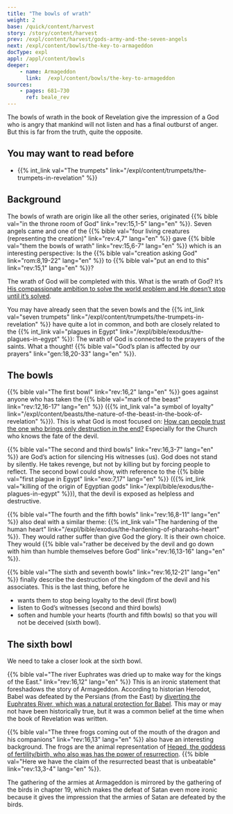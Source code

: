 ```yaml
---
title: "The bowls of wrath"
weight: 2
base: /quick/content/harvest
story: /story/content/harvest
prev: /expl/content/harvest/gods-army-and-the-seven-angels
next: /expl/content/bowls/the-key-to-armageddon
docType: expl
appl: /appl/content/bowls
deeper:
    - name: Armageddon
      link:  /expl/content/bowls/the-key-to-armageddon
sources: 
    - pages: 681–730
      ref: beale_rev
---
```


The bowls of wrath in the book of Revelation give the impression of a God who is angry that mankind will not listen and has a final outburst of anger. But this is far from the truth, quite the opposite.

## You may want to read before

<a name="6ee4"></a>
- {{% int_link val="The trumpets" link="/expl/content/trumpets/the-trumpets-in-revelation" %}}

## Background

<a name="a84e"></a>
The bowls of wrath are origin like all the other series, originated {{% bible val="in the throne room of God" link="rev:15,1-5" lang="en" %}}. Seven angels came and one of the {{% bible val="four living creatures (representing the creation)" link="rev:4,7" lang="en" %}} gave {{% bible val="them the bowls of wrath" link="rev:15,6-7" lang="en" %}} which is an interesting perspective: Is the {{% bible val="creation asking God" link="rom:8,19-22" lang="en" %}} to {{% bible val="put an end to this" link="rev:15,1" lang="en" %}}?

The wrath of God will be completed with this. What is the wrath of God? It’s [His compassionate ambition to solve the world problem and He doesn’t stop until it’s solved](https://moodyaudio.com/products/good-and-beautiful-god-part-6).

You may have already seen that the seven bowls and the {{% int_link val="seven trumpets" link="/expl/content/trumpets/the-trumpets-in-revelation" %}} have quite a lot in common, and both are closely related to the {{% int_link val="plagues in Egypt" link="/expl/bible/exodus/the-plagues-in-egypt" %}}: The wrath of God is connected to the prayers of the saints. What a thought! {{% bible val="God’s plan is affected by our prayers" link="gen:18,20-33" lang="en" %}}.

## The bowls

<a name="7ced"></a>
{{% bible val="The first bowl" link="rev:16,2" lang="en" %}} goes against anyone who has taken the {{% bible val="mark of the beast" link="rev:12,16-17" lang="en" %}} ({{% int_link val="a symbol of loyalty" link="/expl/content/beasts/the-nature-of-the-beast-in-the-book-of-revelation" %}}). This is what God is most focused on: [How can people trust the one who brings only destruction in the end?](https://www.bibleserver.com/NIV/Revelation6%3A1-11) Especially for the Church who knows the fate of the devil.

{{% bible val="The second and third bowls" link="rev:16,3-7" lang="en" %}} are God’s action for silencing His witnesses (us). God does not stand by silently. He takes revenge, but not by killing but by forcing people to reflect. The second bowl could show, with reference to the {{% bible val="first plague in Egypt" link="exo:7,17" lang="en" %}} ({{% int_link val="killing of the origin of Egyptian gods" link="/expl/bible/exodus/the-plagues-in-egypt" %}}), that the devil is exposed as helpless and destructive.

{{% bible val="The fourth and the fifth bowls" link="rev:16,8-11" lang="en" %}} also deal with a similar theme: {{% int_link val="The hardening of the human heart" link="/expl/bible/exodus/the-hardening-of-pharaohs-heart" %}}. They would rather suffer than give God the glory. It is their own choice. They would {{% bible val="rather be deceived by the devil and go down with him than humble themselves before God" link="rev:16,13-16" lang="en" %}}.

{{% bible val="The sixth and seventh bowls" link="rev:16,12-21" lang="en" %}} finally describe the destruction of the kingdom of the devil and his associates. This is the last thing, before he

- wants them to stop being loyalty to the devil (first bowl)
- listen to God’s witnesses (second and third bowls)
- soften and humble your hearts (fourth and fifth bowls) so that you will not be deceived (sixth bowl).

## The sixth bowl

<a name="a667"></a>
We need to take a closer look at the sixth bowl.

{{% bible val="The river Euphrates was dried up to make way for the kings of the East." link="rev:16,12" lang="en" %}} This is an ironic statement that foreshadows the story of Armageddon. According to historian Herodot, Babel was defeated by the Persians (from the East) by [diverting the Euphrates River, which was a natural protection for Babel](https://en.wikipedia.org/wiki/Fall_of_Babylon#Historiography). This may or may not have been historically true, but it was a common belief at the time when the book of Revelation was written.

{{% bible val="The three frogs coming out of the mouth of the dragon and his companions" link="rev:16,13" lang="en" %}} also have an interesting background. The frogs are the animal representation of [Heqed, the goddess of fertility/birth, who also was has the power of resurrection](https://en.wikipedia.org/wiki/Heqet). {{% bible val="Here we have the claim of the resurrected beast that is unbeatable" link="rev:13,3-4" lang="en" %}}.

The gathering of the armies at Armageddon is mirrored by the gathering of the birds in chapter 19, which makes the defeat of Satan even more ironic because it gives the impression that the armies of Satan are defeated by the birds.
